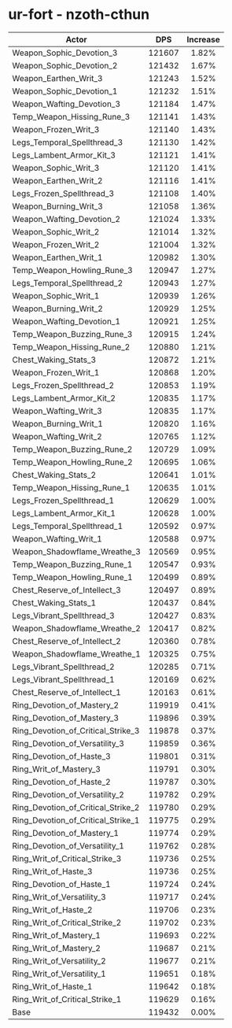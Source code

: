 # ur-fort - nzoth-cthun
| Actor | DPS | Increase |
|---|:---:|:---:|
|Weapon_Sophic_Devotion_3|121607|1.82%|
|Weapon_Sophic_Devotion_2|121432|1.67%|
|Weapon_Earthen_Writ_3|121243|1.52%|
|Weapon_Sophic_Devotion_1|121232|1.51%|
|Weapon_Wafting_Devotion_3|121184|1.47%|
|Temp_Weapon_Hissing_Rune_3|121141|1.43%|
|Weapon_Frozen_Writ_3|121140|1.43%|
|Legs_Temporal_Spellthread_3|121130|1.42%|
|Legs_Lambent_Armor_Kit_3|121121|1.41%|
|Weapon_Sophic_Writ_3|121120|1.41%|
|Weapon_Earthen_Writ_2|121116|1.41%|
|Legs_Frozen_Spellthread_3|121108|1.40%|
|Weapon_Burning_Writ_3|121058|1.36%|
|Weapon_Wafting_Devotion_2|121024|1.33%|
|Weapon_Sophic_Writ_2|121014|1.32%|
|Weapon_Frozen_Writ_2|121004|1.32%|
|Weapon_Earthen_Writ_1|120982|1.30%|
|Temp_Weapon_Howling_Rune_3|120947|1.27%|
|Legs_Temporal_Spellthread_2|120943|1.27%|
|Weapon_Sophic_Writ_1|120939|1.26%|
|Weapon_Burning_Writ_2|120929|1.25%|
|Weapon_Wafting_Devotion_1|120921|1.25%|
|Temp_Weapon_Buzzing_Rune_3|120915|1.24%|
|Temp_Weapon_Hissing_Rune_2|120880|1.21%|
|Chest_Waking_Stats_3|120872|1.21%|
|Weapon_Frozen_Writ_1|120868|1.20%|
|Legs_Frozen_Spellthread_2|120853|1.19%|
|Legs_Lambent_Armor_Kit_2|120835|1.17%|
|Weapon_Wafting_Writ_3|120835|1.17%|
|Weapon_Burning_Writ_1|120820|1.16%|
|Weapon_Wafting_Writ_2|120765|1.12%|
|Temp_Weapon_Buzzing_Rune_2|120729|1.09%|
|Temp_Weapon_Howling_Rune_2|120695|1.06%|
|Chest_Waking_Stats_2|120641|1.01%|
|Temp_Weapon_Hissing_Rune_1|120635|1.01%|
|Legs_Frozen_Spellthread_1|120629|1.00%|
|Legs_Lambent_Armor_Kit_1|120628|1.00%|
|Legs_Temporal_Spellthread_1|120592|0.97%|
|Weapon_Wafting_Writ_1|120588|0.97%|
|Weapon_Shadowflame_Wreathe_3|120569|0.95%|
|Temp_Weapon_Buzzing_Rune_1|120547|0.93%|
|Temp_Weapon_Howling_Rune_1|120499|0.89%|
|Chest_Reserve_of_Intellect_3|120497|0.89%|
|Chest_Waking_Stats_1|120437|0.84%|
|Legs_Vibrant_Spellthread_3|120427|0.83%|
|Weapon_Shadowflame_Wreathe_2|120417|0.82%|
|Chest_Reserve_of_Intellect_2|120360|0.78%|
|Weapon_Shadowflame_Wreathe_1|120325|0.75%|
|Legs_Vibrant_Spellthread_2|120285|0.71%|
|Legs_Vibrant_Spellthread_1|120169|0.62%|
|Chest_Reserve_of_Intellect_1|120163|0.61%|
|Ring_Devotion_of_Mastery_2|119919|0.41%|
|Ring_Devotion_of_Mastery_3|119896|0.39%|
|Ring_Devotion_of_Critical_Strike_3|119878|0.37%|
|Ring_Devotion_of_Versatility_3|119859|0.36%|
|Ring_Devotion_of_Haste_3|119801|0.31%|
|Ring_Writ_of_Mastery_3|119791|0.30%|
|Ring_Devotion_of_Haste_2|119787|0.30%|
|Ring_Devotion_of_Versatility_2|119782|0.29%|
|Ring_Devotion_of_Critical_Strike_2|119780|0.29%|
|Ring_Devotion_of_Critical_Strike_1|119775|0.29%|
|Ring_Devotion_of_Mastery_1|119774|0.29%|
|Ring_Devotion_of_Versatility_1|119762|0.28%|
|Ring_Writ_of_Critical_Strike_3|119736|0.25%|
|Ring_Writ_of_Haste_3|119736|0.25%|
|Ring_Devotion_of_Haste_1|119724|0.24%|
|Ring_Writ_of_Versatility_3|119717|0.24%|
|Ring_Writ_of_Haste_2|119706|0.23%|
|Ring_Writ_of_Critical_Strike_2|119702|0.23%|
|Ring_Writ_of_Mastery_1|119693|0.22%|
|Ring_Writ_of_Mastery_2|119687|0.21%|
|Ring_Writ_of_Versatility_2|119677|0.21%|
|Ring_Writ_of_Versatility_1|119651|0.18%|
|Ring_Writ_of_Haste_1|119642|0.18%|
|Ring_Writ_of_Critical_Strike_1|119629|0.16%|
|Base|119432|0.00%|
